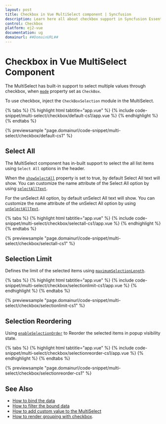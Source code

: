```yaml
---
layout: post
title: Checkbox in Vue MultiSelect component | Syncfusion
description: Learn here all about checkbox support in Syncfusion Essential Vue Multiselect component, it's elements and more.
control: Checkbox 
platform: ej2-vue
documentation: ug
domainurl: ##DomainURL##
---
```


# Checkbox in Vue MultiSelect Component

The MultiSelect has built-in support to select multiple values through checkbox, when [`mode`](https://ej2.syncfusion.com/vue/documentation/api/multi-select/#mode) property set as `CheckBox`.

To use checkbox, inject the `CheckBoxSelection` module in the MultiSelect.

{% tabs %}
{% highlight html tabtitle="app.vue" %}
{% include code-snippet/multi-select/checkbox/default-cs1/app.vue %}
{% endhighlight %}
{% endtabs %}
        
{% previewsample "page.domainurl/code-snippet/multi-select/checkbox/default-cs1" %}

## Select All

The MultiSelect component has in-built support to select the all list items using `Select All` options in the header.

When the [`showSelectAll`](https://ej2.syncfusion.com/vue/documentation/api/multi-select/#showselectall) property is set to true, by default Select All text will show. You can customize the name attribute of the Select All option by using [`selectAllText`](https://ej2.syncfusion.com/vue/documentation/api/multi-select/#selectalltext).

For the unSelect All option, by default unSelect All text will show. You can customize the name attribute of the unSelect All option by using
[`unSelectAllText`](https://ej2.syncfusion.com/vue/documentation/api/multi-select/#unselectalltext).

{% tabs %}
{% highlight html tabtitle="app.vue" %}
{% include code-snippet/multi-select/checkbox/selectall-cs1/app.vue %}
{% endhighlight %}
{% endtabs %}
        
{% previewsample "page.domainurl/code-snippet/multi-select/checkbox/selectall-cs1" %}

## Selection Limit

Defines the limit of the selected items using [`maximumSelectionLength`](https://ej2.syncfusion.com/vue/documentation/api/multi-select/#maximumselectionlength).

{% tabs %}
{% highlight html tabtitle="app.vue" %}
{% include code-snippet/multi-select/checkbox/selectionlimit-cs1/app.vue %}
{% endhighlight %}
{% endtabs %}
        
{% previewsample "page.domainurl/code-snippet/multi-select/checkbox/selectionlimit-cs1" %}

## Selection Reordering

Using [`enableSelectionOrder`](https://ej2.syncfusion.com/vue/documentation/api/multi-select/#enableselectionorder) to Reorder the selected items in popup visibility state.

{% tabs %}
{% highlight html tabtitle="app.vue" %}
{% include code-snippet/multi-select/checkbox/selectionreorder-cs1/app.vue %}
{% endhighlight %}
{% endtabs %}
        
{% previewsample "page.domainurl/code-snippet/multi-select/checkbox/selectionreorder-cs1" %}

## See Also

* [How to bind the data](./data-binding)
* [How to filter the bound data](./filtering)
* [How to add custom value to the MultiSelect](./custom-value)
* [How to render grouping with checkbox](./grouping#grouping-with-checkbox).